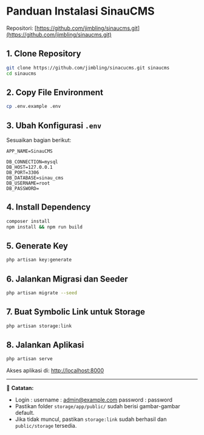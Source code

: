 
# Panduan Instalasi SinauCMS

Repositori: [https://github.com/jimbling/sinaucms.git](https://github.com/jimbling/sinaucms.git)

## 1. Clone Repository
```bash
git clone https://github.com/jimbling/sinacucms.git sinaucms
cd sinaucms
```

## 2. Copy File Environment
```bash
cp .env.example .env
```

## 3. Ubah Konfigurasi `.env`
Sesuaikan bagian berikut:

```
APP_NAME=SinauCMS

DB_CONNECTION=mysql
DB_HOST=127.0.0.1
DB_PORT=3306
DB_DATABASE=sinau_cms
DB_USERNAME=root
DB_PASSWORD=
```

## 4. Install Dependency
```bash
composer install
npm install && npm run build
```

## 5. Generate Key
```bash
php artisan key:generate
```

## 6. Jalankan Migrasi dan Seeder
```bash
php artisan migrate --seed
```

## 7. Buat Symbolic Link untuk Storage
```bash
php artisan storage:link
```

## 8. Jalankan Aplikasi
```bash
php artisan serve
```

Akses aplikasi di: [http://localhost:8000](http://localhost:8000)

---

📌 **Catatan:**
- Login :
  username : admin@example.com
  password : password
- Pastikan folder `storage/app/public/` sudah berisi gambar-gambar default.
- Jika tidak muncul, pastikan `storage:link` sudah berhasil dan `public/storage` tersedia.
